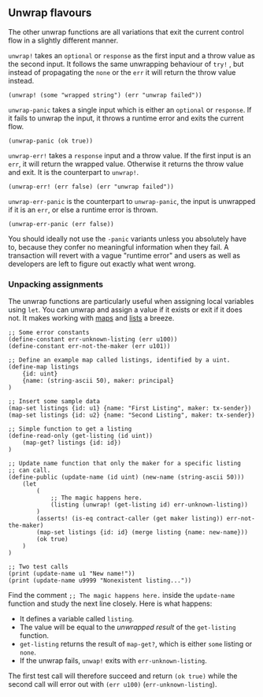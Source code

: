 ## Unwrap flavours

The other unwrap functions are all variations that exit the current control flow
in a slightly different manner.

`unwrap!` takes an `optional` or `response` as the first input and a throw value
as the second input. It follows the same unwrapping behaviour of `try!` , but
instead of propagating the `none` or the `err` it will return the throw
value instead.

```Clarity
(unwrap! (some "wrapped string") (err "unwrap failed"))
```

`unwrap-panic` takes a single input which is either an `optional` or `response`.
If it fails to unwrap the input, it throws a runtime error and exits the current
flow.

```Clarity
(unwrap-panic (ok true))
```

`unwrap-err!` takes a `response` input and a throw value. If the first input is
an `err`, it will return the wrapped value. Otherwise it returns the throw value
and exit. It is the counterpart to `unwrap!`.

```Clarity
(unwrap-err! (err false) (err "unwrap failed"))
```

`unwrap-err-panic` is the counterpart to `unwrap-panic`, the input is unwrapped
if it is an `err`, or else a runtime error is thrown.

```Clarity
(unwrap-err-panic (err false))
```

You should ideally not use the `-panic` variants unless you absolutely have to,
because they confer no meaningful information when they fail. A transaction will
revert with a vague "runtime error" and users as well as developers are left to
figure out exactly what went wrong.

### Unpacking assignments

The unwrap functions are particularly useful when assigning local variables
using `let`. You can unwrap and assign a value if it exists or exit if it does
not. It makes working with [maps](ch04-03-maps.md) and
[lists](ch02-02-sequence-types.md#lists) a breeze.

```Clarity
;; Some error constants
(define-constant err-unknown-listing (err u100))
(define-constant err-not-the-maker (err u101))

;; Define an example map called listings, identified by a uint.
(define-map listings
	{id: uint}
	{name: (string-ascii 50), maker: principal}
)

;; Insert some sample data
(map-set listings {id: u1} {name: "First Listing", maker: tx-sender})
(map-set listings {id: u2} {name: "Second Listing", maker: tx-sender})

;; Simple function to get a listing
(define-read-only (get-listing (id uint))
	(map-get? listings {id: id})
)

;; Update name function that only the maker for a specific listing
;; can call.
(define-public (update-name (id uint) (new-name (string-ascii 50)))
	(let
		(
			;; The magic happens here.
			(listing (unwrap! (get-listing id) err-unknown-listing))
		)
		(asserts! (is-eq contract-caller (get maker listing)) err-not-the-maker)
		(map-set listings {id: id} (merge listing {name: new-name}))
		(ok true)
	)
)

;; Two test calls
(print (update-name u1 "New name!"))
(print (update-name u9999 "Nonexistent listing..."))
```

Find the comment `;; The magic happens here.` inside the `update-name` function
and study the next line closely. Here is what happens:

- It defines a variable called `listing`.
- The value will be equal to the _unwrapped result_ of the `get-listing`
  function.
- `get-listing` returns the result of `map-get?`, which is either `some` listing
  or `none`.
- If the unwrap fails, `unwap!` exits with `err-unknown-listing`.

The first test call will therefore succeed and return `(ok true)` while the
second call will error out with `(err u100)` (`err-unknown-listing`).
